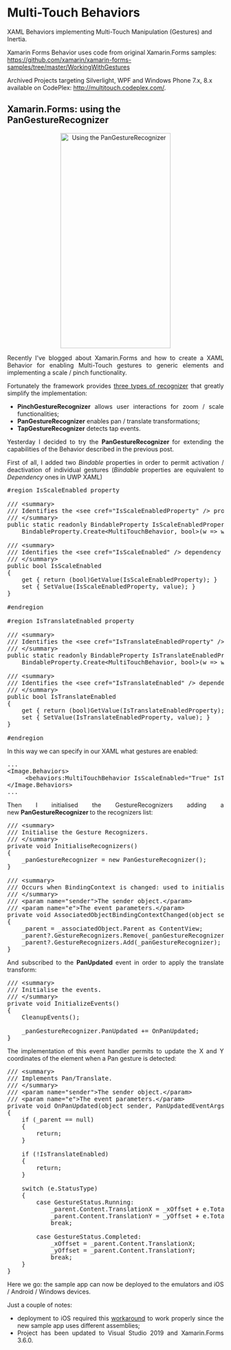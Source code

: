 # Multi-Touch Behaviors

XAML Behaviors implementing Multi-Touch Manipulation (Gestures) and Inertia.

Xamarin Forms Behavior uses code from original Xamarin.Forms samples: https://github.com/xamarin/xamarin-forms-samples/tree/master/WorkingWithGestures

Archived Projects targeting Silverlight, WPF and Windows Phone 7.x, 8.x available on CodePlex: http://multitouch.codeplex.com/.

## Xamarin.Forms: using the PanGestureRecognizer
<p style="text-align: center;"><img class="size-medium wp-image-7904 aligncenter" src="https://davide.dev/wp-content/uploads/2016/02/Using-PanGestureRecognizer.png" alt="Using the PanGestureRecognizer" width="256" height="500"></p>

<p style="text-align: justify;">Recently I've blogged about Xamarin.Forms and&nbsp;how to create a XAML Behavior for enabling&nbsp;Multi-Touch gestures to generic elements and implementing a scale / pinch functionality.</p>

<p style="text-align: justify;">Fortunately the framework provides <a href="https://developer.xamarin.com/guides/xamarin-forms/user-interface/gestures/" target="_blank" rel="noopener noreferrer">three types of recognizer</a> that greatly simplify the implementation:</p>

<ul>
    <li style="text-align: justify;"><strong>PinchGestureRecognizer</strong> allows user interactions for zoom / scale functionalities;</li>
    <li style="text-align: justify;"><strong>PanGestureRecognizer</strong> enables pan / translate transformations;</li>
    <li style="text-align: justify;"><strong>TapGestureRecognizer</strong> detects tap events.</li>
</ul>

<p style="text-align: justify;">Yesterday I decided to try the&nbsp;<strong>PanGestureRecognizer&nbsp;</strong>for&nbsp;extending the capabilities of the Behavior described in the previous post.</p>

<p style="text-align: justify;">First of all, I added two <em>Bindable</em> properties in order to permit activation / deactivation of individual gestures (<em>Bindable</em> properties&nbsp;are equivalent to <em>Dependency</em> ones&nbsp;in UWP XAML)</p>

<pre class="lang:default decode:true" title="IsTranslateEnabled and IsScaleEnabled Bindable properties">#region IsScaleEnabled property

/// &lt;summary&gt;
/// Identifies the &lt;see cref="IsScaleEnabledProperty" /&gt; property.
/// &lt;/summary&gt;
public static readonly BindableProperty IsScaleEnabledProperty =
    BindableProperty.Create&lt;MultiTouchBehavior, bool&gt;(w =&gt; w.IsScaleEnabled, default(bool));

/// &lt;summary&gt;
/// Identifies the &lt;see cref="IsScaleEnabled" /&gt; dependency / bindable property.
/// &lt;/summary&gt;
public bool IsScaleEnabled
{
    get { return (bool)GetValue(IsScaleEnabledProperty); }
    set { SetValue(IsScaleEnabledProperty, value); }
}

#endregion

#region IsTranslateEnabled property

/// &lt;summary&gt;
/// Identifies the &lt;see cref="IsTranslateEnabledProperty" /&gt; property.
/// &lt;/summary&gt;
public static readonly BindableProperty IsTranslateEnabledProperty =
    BindableProperty.Create&lt;MultiTouchBehavior, bool&gt;(w =&gt; w.IsTranslateEnabled, default(bool));

/// &lt;summary&gt;
/// Identifies the &lt;see cref="IsTranslateEnabled" /&gt; dependency / bindable property.
/// &lt;/summary&gt;
public bool IsTranslateEnabled
{
    get { return (bool)GetValue(IsTranslateEnabledProperty); }
    set { SetValue(IsTranslateEnabledProperty, value); }
}

#endregion</pre>

<p style="text-align: justify;">In this way we can specify in our XAML what gestures are enabled:</p>

<pre class="lang:default decode:true ">...
&lt;Image.Behaviors&gt;
     &lt;behaviors:MultiTouchBehavior IsScaleEnabled="True" IsTranslateEnabled="True" /&gt;
&lt;/Image.Behaviors&gt;
...</pre>

<p style="text-align: justify;">Then I initialised the GestureRecognizers adding a new&nbsp;<strong>PanGestureRecognizer&nbsp;</strong>to the recognizers list:</p>

<pre class="lang:default decode:true ">/// &lt;summary&gt;
/// Initialise the Gesture Recognizers.
/// &lt;/summary&gt;
private void InitialiseRecognizers()
{
    _panGestureRecognizer = new PanGestureRecognizer();
}

/// &lt;summary&gt;
/// Occurs when BindingContext is changed: used to initialise the Gesture Recognizers.
/// &lt;/summary&gt;
/// &lt;param name="sender"&gt;The sender object.&lt;/param&gt;
/// &lt;param name="e"&gt;The event parameters.&lt;/param&gt;
private void AssociatedObjectBindingContextChanged(object sender, EventArgs e)
{
    _parent = _associatedObject.Parent as ContentView;
    _parent?.GestureRecognizers.Remove(_panGestureRecognizer);
    _parent?.GestureRecognizers.Add(_panGestureRecognizer);
}</pre>

<p style="text-align: justify;">And subscribed to the <strong>PanUpdated</strong> event in order to apply the translate transform:</p>

<pre class="lang:default decode:true ">/// &lt;summary&gt;
/// Initialise the events.
/// &lt;/summary&gt;
private void InitializeEvents()
{
    CleanupEvents();

    _panGestureRecognizer.PanUpdated += OnPanUpdated;
}</pre>

<p style="text-align: justify;">The implementation of this event handler permits to update the X and Y coordinates&nbsp;of the element when a Pan gesture is detected:</p>

<pre class="lang:default decode:true " title="PanUpdated event handler implementation">/// &lt;summary&gt;
/// Implements Pan/Translate.
/// &lt;/summary&gt;
/// &lt;param name="sender"&gt;The sender object.&lt;/param&gt;
/// &lt;param name="e"&gt;The event parameters.&lt;/param&gt;
private void OnPanUpdated(object sender, PanUpdatedEventArgs e)
{
    if (_parent == null)
    {
        return;
    }

    if (!IsTranslateEnabled)
    {
        return;
    }

    switch (e.StatusType)
    {
        case GestureStatus.Running:
            _parent.Content.TranslationX = _xOffset + e.TotalX;
            _parent.Content.TranslationY = _yOffset + e.TotalY;
            break;

        case GestureStatus.Completed:
            _xOffset = _parent.Content.TranslationX;
            _yOffset = _parent.Content.TranslationY;
            break;
    }
}</pre>

<p style="text-align: justify;">Here we go: the sample app can now be deployed to the emulators and iOS / Android / Windows devices.</p>

<p style="text-align: justify;">Just a couple of notes:</p>

<ul>
    <li style="text-align: justify;">deployment to iOS required this <a href="http://codeworks.it/blog/?p=242" target="_blank" rel="noopener noreferrer">workaround</a>&nbsp;to work properly since the new sample app uses different assemblies;</li>
    <li style="text-align: justify;">Project has been updated to Visual Studio 2019 and Xamarin.Forms 3.6.0.</li>
</ul>

